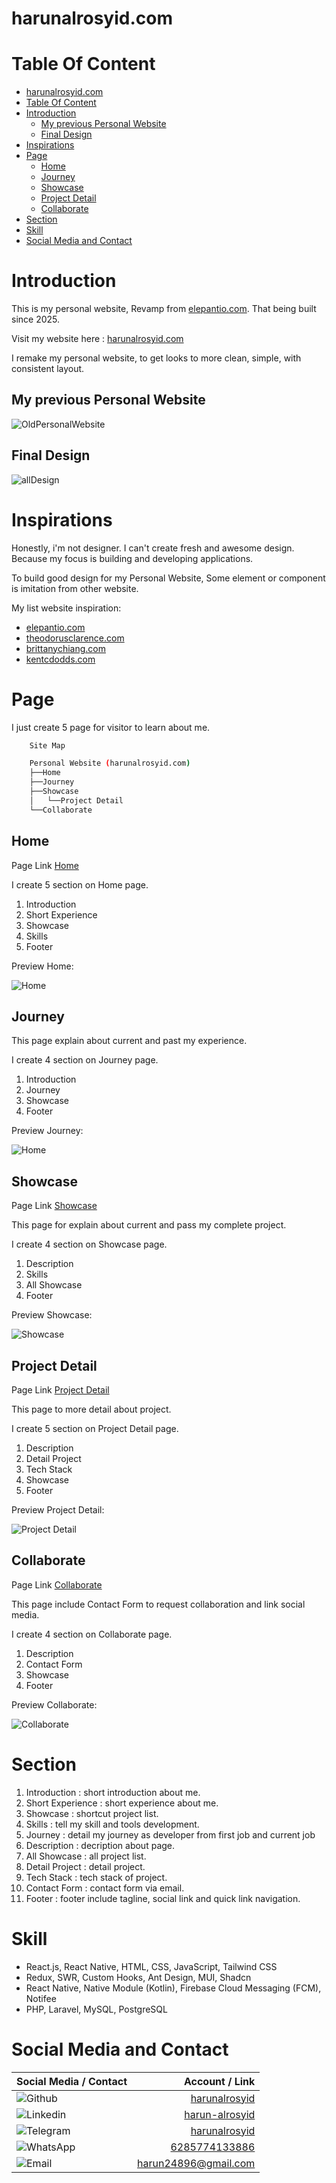 
# harunalrosyid.com
# Table Of Content
- [harunalrosyid.com](#harunalrosyidcom)
- [Table Of Content](#table-of-content)
- [Introduction](#introduction)
  - [My previous Personal Website](#my-previous-personal-website)
  - [Final Design](#final-design)
- [Inspirations](#inspirations)
- [Page](#page)
  - [Home](#home)
  - [Journey](#journey)
  - [Showcase](#showcase)
  - [Project Detail](#project-detail)
  - [Collaborate](#collaborate)
- [Section](#section)
- [Skill](#skill)
- [Social Media and Contact](#social-media-and-contact)

# Introduction

This is my personal website, Revamp from [elepantio.com](https://elepantio.com).
That being built since 2025.

Visit my website here :
[harunalrosyid.com](https://harunalrosyid.com)

I remake my personal website, to get looks to more clean, simple, with consistent layout.

## My previous Personal Website

![OldPersonalWebsite](images/pages/old-design.jpg)

## Final Design

![allDesign](images/pages/all-new-design.jpg)

# Inspirations

Honestly, i'm not designer. I can't create fresh and awesome design. Because my focus is building and developing applications.

To build good design for my Personal Website, Some element or component is imitation from other website.

My list website inspiration:

- [elepantio.com](https://elepantio.com)
- [theodorusclarence.com](https://theodorusclarence.com)
- [brittanychiang.com](https://brittanychiang.com)
- [kentcdodds.com](https://kentcdodds.com)

# Page

I just create 5 page for visitor to learn about me.

```bash
    Site Map

    Personal Website (harunalrosyid.com)
    ├──Home
    ├──Journey
    ├──Showcase
    │   └──Project Detail
    └──Collaborate
```

## Home

Page Link [Home](https://harunalrosyid.com)

I create 5 section on Home page.

1. Introduction
2. Short Experience
3. Showcase
4. Skills
5. Footer

Preview Home:

![Home](images/pages/home.jpg)

## Journey

This page explain about current and past my experience.

I create 4 section on Journey page.

1. Introduction
2. Journey
3. Showcase
4. Footer

Preview Journey:

![Home](images/pages/journey.jpg)

## Showcase

Page Link [Showcase](https://harunalrosyid.com/showcase)

This page for explain about current and pass my complete project.

I create 4 section on Showcase page.

1. Description
2. Skills
3. All Showcase
4. Footer

Preview Showcase:

![Showcase](images/pages/showcase.jpg)

## Project Detail

Page Link [Project Detail](https://harunalrosyid.com)

This page to more detail about project.

I create 5 section on Project Detail page.

1. Description
2. Detail Project
3. Tech Stack
4. Showcase
5. Footer

Preview Project Detail:

![Project Detail](images/pages/project-detail.jpg)

## Collaborate

Page Link [Collaborate](https://harunalrosyid.com/collaborate)

This page include Contact Form to request collaboration and link social media.

I create 4 section on Collaborate page.

1. Description
2. Contact Form
3. Showcase
4. Footer

Preview Collaborate:

![Collaborate](images/pages/collaborate.jpg)

# Section

1. Introduction : short introduction about me.
2. Short Experience : short experience about me.
3. Showcase : shortcut project list.
4. Skills : tell my skill and tools development.
5. Journey : detail my journey as developer from first job and current job
6. Description : decription about page.
7. All Showcase : all project list.
8. Detail Project : detail project.
9.  Tech Stack : tech stack of project.
10. Contact Form : contact form via email.
11. Footer : footer include tagline, social link and quick link navigation.

#  Skill
- React.js, React Native, HTML, CSS, JavaScript, Tailwind CSS
- Redux, SWR, Custom Hooks, Ant Design, MUI, Shadcn
- React Native, Native Module (Kotlin), Firebase Cloud Messaging (FCM), Notifee
- PHP, Laravel, MySQL, PostgreSQL



# Social Media and Contact

| Social Media / Contact | Account / Link                                                |
| :---------------------- | -------------------------------------------------------------: |
| ![Github](https://img.shields.io/badge/GitHub-100000?style=for-the-badge&logo=github&logoColor=white)                 | [harunalrosyid](https://github.com/harunalrosyid)             |
| ![Linkedin](https://img.shields.io/badge/LinkedIn-0077B5?style=for-the-badge&logo=linkedin&logoColor=white)               | [harun-alrosyid](https://www.linkedin.com/in/harun-alrosyid/) |
| ![Telegram](  https://img.shields.io/badge/Telegram-2CA5E0?style=for-the-badge&logo=telegram&logoColor=white)               | [harunalrosyid](https://t.me/harunalrosyid)                   |
| ![WhatsApp](https://img.shields.io/badge/WhatsApp-25D366?style=for-the-badge&logo=whatsapp&logoColor=white)               | [6285774133886](https://wa.me/6285774133886)                  |
| ![Email](https://img.shields.io/badge/Gmail-D14836?style=for-the-badge&logo=gmail&logoColor=white)                  | [harun24896@gmail.com](mailto:harun24896@gmail.com)           |

